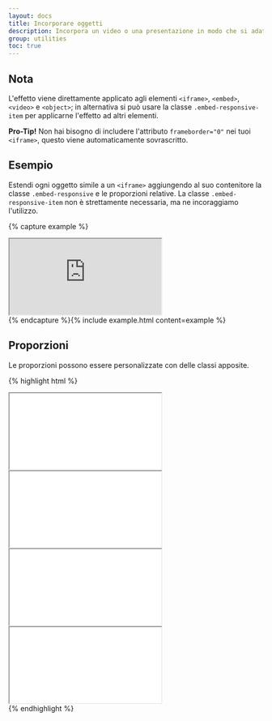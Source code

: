 ```yaml
---
layout: docs
title: Incorporare oggetti
description: Incorpora un video o una presentazione in modo che si adatti alla larghezza del contenitore creando un rapporto in proporzione su ogni dispositivo.
group: utilities
toc: true
---
```


## Nota

L'effetto viene direttamente applicato agli elementi `<iframe>`, `<embed>`, `<video>` e `<object>`; in alternativa si può
usare la classe `.embed-responsive-item` per applicarne l'effetto ad altri elementi.

**Pro-Tip!** Non hai bisogno di includere l'attributo `frameborder="0"` nei tuoi `<iframe>`, questo viene automaticamente
sovrascritto.

## Esempio

Estendi ogni oggetto simile a un `<iframe>` aggiungendo al suo contenitore la classe `.embed-responsive` e le proporzioni
relative. La classe `.embed-responsive-item` non è strettamente necessaria, ma ne incoraggiamo l'utilizzo.

{% capture example %}
<div class="embed-responsive embed-responsive-16by9">
  <iframe class="embed-responsive-item" src="https://www.youtube.com/embed/zpOULjyy-n8?rel=0" allowfullscreen></iframe>
</div>
{% endcapture %}{% include example.html content=example %}

## Proporzioni

Le proporzioni possono essere personalizzate con delle classi apposite.

{% highlight html %}
<!-- 21:9 aspect ratio -->
<div class="embed-responsive embed-responsive-21by9">
  <iframe class="embed-responsive-item" src="..."></iframe>
</div>

<!-- 16:9 aspect ratio -->
<div class="embed-responsive embed-responsive-16by9">
  <iframe class="embed-responsive-item" src="..."></iframe>
</div>

<!-- 4:3 aspect ratio -->
<div class="embed-responsive embed-responsive-4by3">
  <iframe class="embed-responsive-item" src="..."></iframe>
</div>

<!-- 1:1 aspect ratio -->
<div class="embed-responsive embed-responsive-1by1">
  <iframe class="embed-responsive-item" src="..."></iframe>
</div>
{% endhighlight %}
